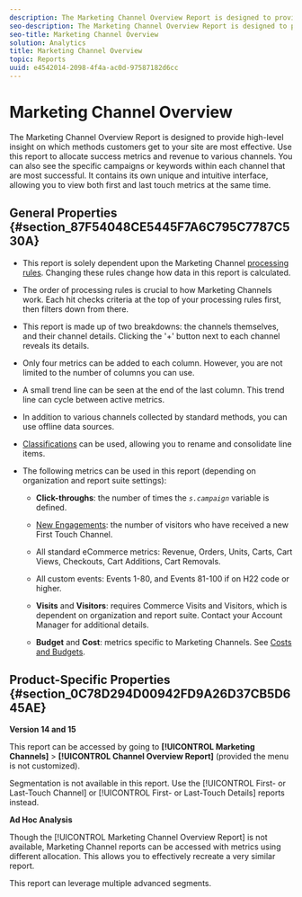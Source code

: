 ```yaml
---
description: The Marketing Channel Overview Report is designed to provide high-level insight on which methods customers get to your site are most effective. Use this report to allocate success metrics and revenue to various channels. You can also see the specific campaigns or keywords within each channel that are most successful. It contains its own unique and intuitive interface, allowing you to view both first and last touch metrics at the same time.
seo-description: The Marketing Channel Overview Report is designed to provide high-level insight on which methods customers get to your site are most effective. Use this report to allocate success metrics and revenue to various channels. You can also see the specific campaigns or keywords within each channel that are most successful. It contains its own unique and intuitive interface, allowing you to view both first and last touch metrics at the same time.
seo-title: Marketing Channel Overview
solution: Analytics
title: Marketing Channel Overview
topic: Reports
uuid: e4542014-2098-4f4a-ac0d-97587182d6cc
---
```


# Marketing Channel Overview

The Marketing Channel Overview Report is designed to provide high-level insight on which methods customers get to your site are most effective. Use this report to allocate success metrics and revenue to various channels. You can also see the specific campaigns or keywords within each channel that are most successful. It contains its own unique and intuitive interface, allowing you to view both first and last touch metrics at the same time.

## General Properties {#section_87F54048CE5445F7A6C795C7787C530A}

* This report is solely dependent upon the Marketing Channel [processing rules](https://marketing.adobe.com/resources/help/en_US/mchannel/c_channels_rules.html). Changing these rules change how data in this report is calculated. 
* The order of processing rules is crucial to how Marketing Channels work. Each hit checks criteria at the top of your processing rules first, then filters down from there. 
* This report is made up of two breakdowns: the channels themselves, and their channel details. Clicking the '+' button next to each channel reveals its details. 
* Only four metrics can be added to each column. However, you are not limited to the number of columns you can use. 
* A small trend line can be seen at the end of the last column. This trend line can cycle between active metrics. 
* In addition to various channels collected by standard methods, you can use offline data sources. 
* [Classifications](https://marketing.adobe.com/resources/help/en_US/mchannel/t_classifications.html) can be used, allowing you to rename and consolidate line items. 
* The following metrics can be used in this report (depending on organization and report suite settings):

    * **Click-throughs**: the number of times the *`s.campaign`* variable is defined. 
    
    * [New Engagements](https://marketing.adobe.com/resources/help/en_US/mchannel/t_visitor_engagement.html): the number of visitors who have received a new First Touch Channel. 
    * All standard eCommerce metrics: Revenue, Orders, Units, Carts, Cart Views, Checkouts, Cart Additions, Cart Removals. 
    * All custom events: Events 1-80, and Events 81-100 if on H22 code or higher. 
    * **Visits** and **Visitors**: requires Commerce Visits and Visitors, which is dependent on organization and report suite. Contact your Account Manager for additional details. 
    
    * **Budget** and **Cost**: metrics specific to Marketing Channels. See [Costs and Budgets](https://marketing.adobe.com/resources/help/en_US/mchannel/c_overview_budget.html).

## Product-Specific Properties {#section_0C78D294D00942FD9A26D37CB5D645AE}

**Version 14 and 15**

This report can be accessed by going to **[!UICONTROL Marketing Channels]** > **[!UICONTROL Channel Overview Report]** (provided the menu is not customized).

Segmentation is not available in this report. Use the [!UICONTROL First- or Last-Touch Channel] or [!UICONTROL First- or Last-Touch Details] reports instead.

**Ad Hoc Analysis**

Though the [!UICONTROL Marketing Channel Overview Report] is not available, Marketing Channel reports can be accessed with metrics using different allocation. This allows you to effectively recreate a very similar report.

This report can leverage multiple advanced segments. 
